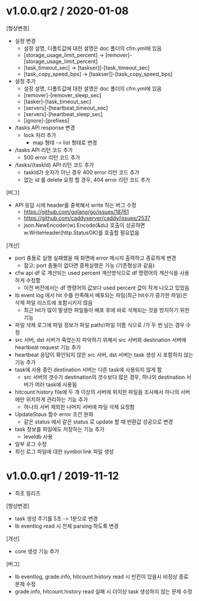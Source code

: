 v1.0.0.qr2 / 2020-01-08
===================

[형상변경]
  * 실정 변경
    - 설정 설명, 디폴트값에 대한 셜명은 doc 폴더의 cfm.yml에 있음
    - [storage_usage_limit_percent] -> [remover]-[storage_usage_limit_percent]
    - [task_timeout_sec] -> [taskser]]-[task_timeout_sec]
    - [task_copy_speed_bps] -> [taskser]]-[task_copy_speed_bps]
  * 설정 추가
    - 설정 설명, 디폴트값에 대한 셜명은 doc 폴더의 cfm.yml에 있음
    - [remover]-[remover_sleep_sec]
    - [tasker]-[task_timeout_sec]
    - [servers]-[heartbeat_timeout_sec]
    - [servers]-[heartbeat_sleep_sec]
    - [ignore]-[prefixes]
  * /tasks API response 변경
    - lock 처리 추가
	  - map 형태 -> list 형태로 변경
  * /tasks API 리턴 코드 추가
	  - 500 error 리턴 코드 추가
  * /tasks/{taskId} API 리턴 코드 추가
	  - taskId가 숫자가 아닌 경우 400 error 리턴 코드 추가
    - 없는 id 를 delete 요청 할 경우, 404 error 리턴 코드 추가

[버그]
  * API 응답 시에 header를 중복해서 write 하는 버그 수정
    - https://github.com/golang/go/issues/18761
    - https://github.com/caddyserver/caddy/issues/2537
    - json.NewEncoder(w).Encode(&du) 호출이 성공하면 w.WriteHeader(http.StatusOK)를 호출할 필요없음

[개선]
  * port 충돌로 실행 실패했을 때 화면에 error 메시지 출력하고 종료하게 변경
    - 참고: port  충돌이 없다면 중복실행은 가능 (기존형상과 같음)
  * cfw api df 로 계산되는 used percent 계산방식으로 df 명령어의 계산식을 사용하게 수정함
	  - 이전 버전에서는 df 명령어의  값보다 used percent 값이 작게 나오고 있었음
  * lb event log 에서 hit 수를 만족해서 배포되는 파일(최근 hit수가 증가한 파일)은 삭제 파일 리스트에 포함시키지 않음
	  - 최근 hit가 많이 발생한 파일들이 배포 후에 바로 삭제되는 것을 방지하기 위한 기능
  * 파일 삭제 로그에 파일 정보가 파일 path//파일 이름 식으로 /가 두 번 남는 경우 수정
  * src 서버, dst 서버가 죽었는지 파악하기 위해서 src 서버와 destination 서버에 heartbeat request 기능 추가
  * heartbeat 응답이 확인되지 않은 src 서버, dst 서버는 task 생성 시 포함하지 않는 기능 추가
  * task에 사용 중인 destination 서버는 다른 task에 사용되지 않게 함
	  - src 서버의 갯수가 destination의 갯수보다 많은 경우, 하나의 destination 서버가 여러 task에 사용됨
  * hitcount history file에 두 개 이상의 서버에 위치한 파일을 조사해서 하나의 서버에만 위치하게 관리하는 기능 추가
	  - 하나의 서버 제외한 나머지 서버에 파일 삭제 요청함
  * UpdateStaus 함수 error 조건 완화
	  - 같은 status 에서 같은 status 로 update 할 때 반환값 성공으로 변경
  * task 정보를 파일에도 저장하는 기능 추가
    - leveldb 사용
  * 일부 로그 수정
  * 최신 로그 파일에 대한 symbol link 파일 생성

v1.0.0.qr1 / 2019-11-12
===================
* 최초 릴리즈

[형상변경]
  * task 생성 주기를 5초 -> 1분으로 변경
  * lb eventlog read 시 전체 parsing 하도록 변경

[개선]
  * core 생성 기능 추가

[버그]
  * lb eventlog, grade.info, hitcount.history read 시 빈칸이 있을시 비정상 종료 문제 수정
  * grade.info, hitcount.history read 실패 시 더이상 task 생성하지 않는 문제 수정

